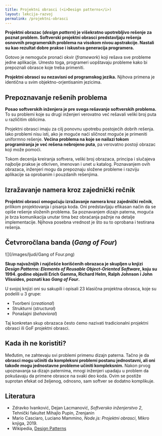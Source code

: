 ```yaml
---
title: Projektni obrasci (<i>Design patterns</i>)
layout: lekcija-razvoj
permalink: /projektni-obrasci
---
```


<!-- ![](https://external-content.duckduckgo.com/iu/?u=https%3A%2F%2Fmethodpoet.com%2Fwp-content%2Fuploads%2F2022%2F11%2Fdesign-patterns-division.png&f=1&nofb=1&ipt=73ccfd6b2dce1d243025f6bda7a5c2ea3efe682af47ac9e23a4845e08ba268a3&ipo=images) -->

**Projektni obrazac (*design pattern*) je višekratno upotrebljivo rešenje za poznat problem. Softverski projektni obrasci predstavljaju rešenja osnovnih programerskih problema na visokom nivou apstrakcije. Nastali su kao rezultat dobre prakse i iskustva generacija programera.** 

Gotovo je nemoguće pronaći okvir (*framework*) koji rešava sve probleme jedne aplikacije. Umesto toga, programeri uopštavaju probleme kako bi prepoznali obrasce koje treba primeniti. 

**Projektni obrasci su nezavisni od programskog jezika.** Njihova primena je identična u svim objektno-orjentisanim jezicima.

## Prepoznavanje rešenih problema

**Posao softverskih inženjera je pre svega rešavanje softverskih problema.** To su problemi koje su drugi inženjeri verovatno već rešavali veliki broj puta u različitim oblicima. 

Projektni obrasci imaju za cilj ponovnu upotrebu postojećih dobrih rešenja. Iako problemi nisu isti, ako je moguće naći sličnost moguće je primeniti uniformno rešenje. **Većina problema na koje se nailazi tokom programiranja je već rešena nebrojeno puta**, pa verovatno postoji obrazac koji može pomoći.

Tokom decenija kreiranja softvera, veliki broj obrazaca, principa i slučajeva najbolje prakse je otkriven, imenovan i unet u katalog. Poznavanjem ovih obrazaca, inženjeri mogu da prepoznaju složene probleme i razviju aplikacije sa oprobanim i pouzdanih rešenjima.

## Izražavanje namera kroz zajednički rečnik

**Projektni obrasci omogućuju izražavanje namera kroz zajednički rečnik**, prilikom projektovanja i pisanja koda. Oni predstavljaju efikasan način da se opiše rešenje složenih problema. Sa poznavanjem dizajn paterna, moguća je brza komunikacija unutar tima bez obraćanja pažnje na detalje implementacije. Njihova posebna vrednost je što su to oprobana i testirana rešenja.

## Četvroročlana banda (*Gang of Four*)

![](/images/ljudi/Gang of Four.png)

**Skup najvažnijih i najčešće korišćenih obrazaca je skupljen u knjizi *Design Patterns: Elements of Reusable Object-Oriented Software*, koju su 1994. godine objavili Erich Gamma, Richard Helm, Ralph Johnson i John Vlissides, poznati kao *Gang of Four*.**

U svojoj knjizi oni su sakupili i opisali 23 klasična projektna obrasca, koje su podelili u 3 grupe:

- Tvorbeni (*creational*)
- Strukturni (*structural*)
- Ponašajni (*behavioral*)

Taj konkretan skup obrazaca često ćemo nazivati tradicionalni projektni obrasci ili GoF projektni obrasci.

## Kada ih ne koristiti?

Međutim, ne zahtevaju svi problemi primenu dizajn paterna. Tačno je da **obrasci mogu učiniti da kompleksni problemi postanu jednostavni, ali oni takođe mogu jednostavne probleme učiniti kompleksnim.** Nakon prvog upoznavanja sa dizajn paternima, mnogi inženjeri upadaju u problem da pokušavaju da primene obrasce na svaki deo koda. Ovim se postiže suprotan efekat od željenog, odnosno, sam softver se dodatno komplikuje.

## Literatura

- Zdravko Ivanković, Dejan Lacmanović, *Softversko inženjerstvo 2*, Tehnički fakultet Mihajlo Pupin, Zrenjanin
- Mario Casciaro, Luciano Mammino, *Node.js: Projektni obrasci*, Mikro knjiga, 2019.
- Wikipedia, [Design Patterns](https://en.wikipedia.org/wiki/Design_Patterns)
